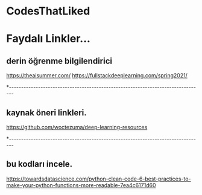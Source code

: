 # CodesThatLiked
# Faydalı Linkler...

## derin öğrenme bilgilendirici
https://theaisummer.com/
https://fullstackdeeplearning.com/spring2021/

*--------------------------------------------------------------------------------
## kaynak öneri linkleri. 
https://github.com/woctezuma/deep-learning-resources


*--------------------------------------------------------------------------------
## bu kodları incele.
https://towardsdatascience.com/python-clean-code-6-best-practices-to-make-your-python-functions-more-readable-7ea4c6171d60
